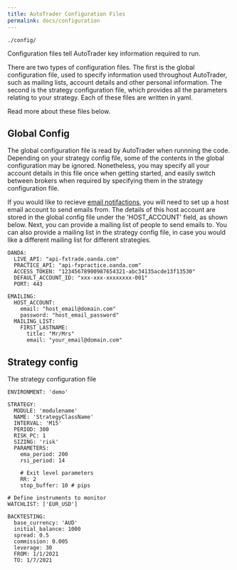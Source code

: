 ```yaml
---
title: AutoTrader Configuration Files
permalink: docs/configuration
---
```

`./config/`

Configuration files tell AutoTrader key information required to run.

There are two types of configuration files. The first is the global configuration file, used to specify information used 
throughout AutoTrader, such as mailing lists, account details and other personal information. The second is the strategy
configuration file, which provides all the parameters relating to your strategy. 
Each of these files are written in yaml.

Read more about these files below.


## Global Config 
The global configuration file is read by AutoTrader when runnning the code. Depending on your strategy config file, some 
of the contents in the global configuration may be ignored. Nonetheless, you may specify all your account details in this 
file once when getting started, and easily switch between brokers when required by specifying them in the strategy configuration
file.

If you would like to recieve [email notifactions](emailing), you will need to set up a host email account to send emails from. The 
details of this host account are stored in the global config file under the 'HOST_ACCOUNT' field, as shown below. Next, you can
provide a mailing list of people to send emails to. You can also provide a mailing list in the strategy config file, in case you
would like a different mailing list for different strategies.

```
OANDA:
  LIVE_API: "api-fxtrade.oanda.com"
  PRACTICE_API: "api-fxpractice.oanda.com"
  ACCESS_TOKEN: "12345678900987654321-abc34135acde13f13530"
  DEFAULT_ACCOUNT_ID: "xxx-xxx-xxxxxxxx-001"
  PORT: 443

EMAILING:
  HOST_ACCOUNT:
    email: "host_email@domain.com"
    password: "host_email_password"
  MAILING_LIST:
    FIRST_LASTNAME:
      title: "Mr/Mrs"
      email: "your_email@domain.com"
```


## Strategy config 
The strategy configuration file 




```
ENVIRONMENT: 'demo'

STRATEGY:
  MODULE: 'modulename'
  NAME: 'StrategyClassName'
  INTERVAL: 'M15'
  PERIOD: 300
  RISK_PC: 1
  SIZING: 'risk'
  PARAMETERS:
    ema_period: 200
    rsi_period: 14
    
    # Exit level parameters
    RR: 2
    stop_buffer: 10 # pips

# Define instruments to monitor
WATCHLIST: ['EUR_USD']

BACKTESTING:
  base_currency: 'AUD'
  initial_balance: 1000
  spread: 0.5
  commission: 0.005
  leverage: 30
  FROM: 1/1/2021
  TO: 1/7/2021
```



